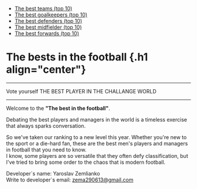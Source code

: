 -   [The best teams (top 10)](teams.html)
-   [The best goalkeepers (top 10)](goalkeepers.html)
-   [The best defenders (top 10)](defenders.html)
-   [The best midfielder (top 10)](midfielder.html)
-   [The best forwards (top 10)](forwards.html)

[](#main)

The bests in the football {.h1 align="center"}
=========================

  ------------------------ ------------------------ ------------------------
  [](vote.php)             [](main_database.php)    [](tree.php)
  Vote yourself            THE BEST PLAYER IN THE   CHALLANGE
                           WORLD                    
  ------------------------ ------------------------ ------------------------

Welcome to the **"The best in the football"**.

Debating the best players and managers in the world is a timeless
exercise that always sparks conversation.

So we've taken our ranking to a new level this year. Whether you're new
to the sport or a die-hard fan, these are the best men's players and
managers in football that you need to know.\
I know, some players are so versatile that they often defy
classification, but I've tried to bring some order to the chaos that is
modern football.

Developer\`s name: Yaroslav Zemlianko\
Write to developer\`s email:
[zema290613@gmail.com](mailto:zema290613@gmail.com)
